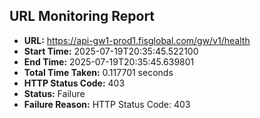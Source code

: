 ## URL Monitoring Report

- **URL:** https://api-gw1-prod1.fisglobal.com/gw/v1/health
- **Start Time:** 2025-07-19T20:35:45.522100
- **End Time:** 2025-07-19T20:35:45.639801
- **Total Time Taken:** 0.117701 seconds
- **HTTP Status Code:** 403
- **Status:** Failure
- **Failure Reason:** HTTP Status Code: 403
